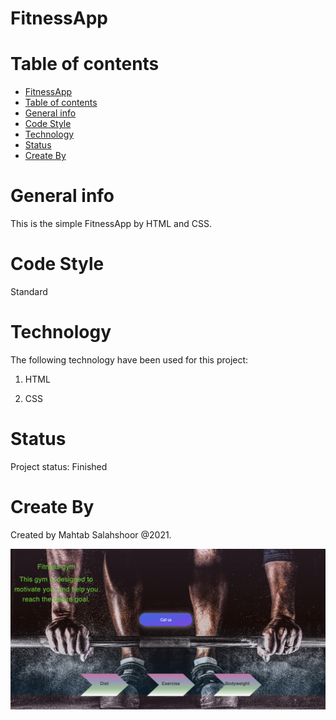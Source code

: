 # FitnessApp

# Table of contents
- [FitnessApp](#fitnessapp)
- [Table of contents](#table-of-contents)
- [General info](#general-info)
- [Code Style](#code-style)
- [Technology](#technology)
- [Status](#status)
- [Create By](#create-by)

# General info
This is the simple FitnessApp by HTML and CSS.


# Code Style
Standard

# Technology
The following technology have been used for this project:

1. HTML
   
2. CSS


# Status
Project status: Finished

# Create By
Created by Mahtab Salahshoor @2021.

![](pictures/Screen%20Shot%202021-12-02%20at%204.36.56%20PM.png)